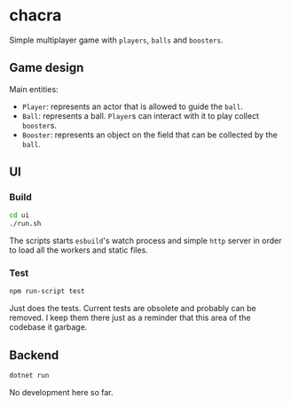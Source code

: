 # chacra

Simple multiplayer game with `players`, `balls` and `boosters`.

## Game design

Main entities:
- `Player`: represents an actor that is allowed to guide the `ball`.
- `Ball`: represents a ball. `Player`s can interact with it to play collect `booster`s.
- `Booster`: represents an object on the field that can be collected by the `ball`.

## UI

### Build

```bash
cd ui
./run.sh
```

The scripts starts `esbuild`'s watch process and simple `http` server in order to load all the workers and static files.

### Test

```bash
npm run-script test
```

Just does the tests. Current tests are obsolete and probably can be removed. I keep them there just as a reminder that this area of the codebase it garbage.

## Backend

```bash
dotnet run
```

No development here so far.